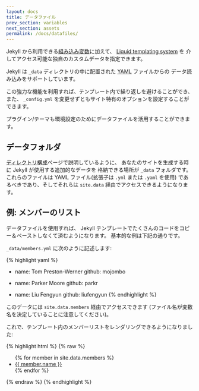 ```yaml
---
layout: docs
title: データファイル
prev_section: variables
next_section: assets
permalink: /docs/datafiles/
---
```


<!--original
---
layout: docs
title: Data Files
prev_section: variables
next_section: assets
permalink: /docs/datafiles/
---
-->

Jekyll から利用できる[組み込み変数](../variables/)に加えて、
[Liquid templating system](http://wiki.github.com/shopify/liquid/liquid-for-designers) を
介してアクセス可能な独自のカスタムデータを指定できます。

<!--original
In addition to the [built-in variables](../variables/) available from Jekyll,
you can specify your own custom data that can be accessed via the [Liquid
templating system](http://wiki.github.com/shopify/liquid/liquid-for-designers).
-->

Jekyll は `_data` ディレクトリの中に配置された [YAML](http://yaml.org/) ファイルからの
データ読み込みをサポートしています。

<!--original
Jekyll supports loading data from [YAML](http://yaml.org/) files located in the
`_data` directory.
-->

この強力な機能を利用すれば、テンプレート内で繰り返しを避けることができ、また、
`_config.yml` を変更せずともサイト特有のオプションを設定することができます。

<!--original
This powerful feature allows you to avoid repetition in your templates and to
set site specific options without changing `_config.yml`.
-->

プラグイン/テーマも環境設定のためにデータファイルを活用することができます。

<!--original
Plugins/themes can also leverage Data Files to set configuration variables.
-->

## データフォルダ

<!--original
## The Data Folder
-->

[ディレクトリ構成](../structure/)ページで説明しているように、
あなたのサイトを生成する時に Jekyll が使用する追加的なデータを
格納できる場所が `_data` フォルダです。
これらのファイルは YAML ファイル(拡張子は `.yml` または `.yaml` を使用)
であるべきであり、そしてそれらは `site.data` 経由でアクセスできるようになります。

<!--original
As explained on the [directory structure](../structure/) page, the `_data`
folder is where you can store additional data for Jekyll to use when generating
your site. These files must be YAML files (using either the `.yml` or `.yaml`
extension) and they will be accessible via `site.data`.
-->

## 例: メンバーのリスト

<!--original
## Example: List of members
-->

データファイルを使用すれば、 Jekyll テンプレートでたくさんのコードをコピー＆ペーストしなくて済むようになります。
基本的な例は下記の通りです。

<!--original
Here is a basic example of using Data Files to avoid copy-pasting large chunks of
code in your Jekyll templates:
-->

`_data/members.yml` に次のように記述します:

<!--original
In `_data/members.yml`:
-->

{% highlight yaml %}
- name: Tom Preston-Werner
  github: mojombo

- name: Parker Moore
  github: parkr

- name: Liu Fengyun
  github: liufengyun
{% endhighlight %}

<!--original
{% highlight yaml %}
- name: Tom Preston-Werner
  github: mojombo

- name: Parker Moore
  github: parkr

- name: Liu Fengyun
  github: liufengyun
{% endhighlight %}
-->

このデータには `site.data.members` 経由でアクセスできます
(ファイル名が変数名を決定していることに注意してください)。

<!--original
This data can be accessed via `site.data.members` (notice that the filename
determines the variable name).
-->

これで、テンプレート内のメンバーリストをレンダリングできるようになりました:

<!--original
You can now render the list of members in a template:
-->

{% highlight html %}
{% raw %}
<ul>
{% for member in site.data.members %}
  <li>
    <a href="https://github.com/{{ member.github }}">
      {{ member.name }}
    </a>
  </li>
{% endfor %}
</ul>
{% endraw %}
{% endhighlight %}

<!--original
{% highlight html %}
{% raw %}
<ul>
{% for member in site.data.members %}
  <li>
    <a href="https://github.com/{{ member.github }}">
      {{ member.name }}
    </a>
  </li>
{% endfor %}
</ul>
{% endraw %}
{% endhighlight %}
-->
